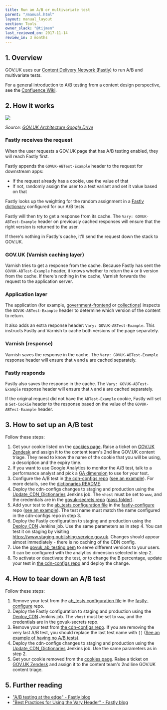 ```yaml
---
title: Run an A/B or multivariate test
parent: "/manual.html"
layout: manual_layout
section: Tools
owner_slack: "@tijmen"
last_reviewed_on: 2017-11-14
review_in: 3 months
---
```


## 1. Overview

GOV.UK uses our [Content Delivery Network (Fastly)][cdn] to run A/B and multivariate tests.

For a general introduction to A/B testing from a content design perspective, see the [Confluence Wiki](https://bit.ly/AB-testing-GOVUK).

[cdn]: https://docs.publishing.service.gov.uk/manual/cdn.html

## 2. How it works

![](https://docs.google.com/drawings/d/e/2PACX-1vR67bcDfNDaa4buyKGKQev0xUsjcD9RzjNCjWGhr0HJtXRmSNaltPJotXjwmKUmZj0ZH_B2xAymEYbV/pub?w=1330&h=517)

_Source: [GOV.UK Architecture Google Drive](https://docs.google.com/drawings/d/1rx4brKZBzj-9q3evkiUw2MbqwqTYWkc0Lku6u3cLXqU/edit)_

### Fastly receives the request

When the user requests a GOV.UK page that has A/B testing enabled, they will reach Fastly first.

Fastly appends the `GOVUK-ABTest-Example` header to the request for downstream apps:

- If the request already has a cookie, use the value of that
- If not, randomly assign the user to a test variant and set it value based on that

Fastly looks up the weighting for the random assignment in a [Fastly dictionary][dicts] configured for our A/B tests.

Fastly will then try to get a response from its cache. The `Vary: GOVUK-ABTest-Example` header on previously cached responses will ensure that the right version is returned to the user.

If there's nothing in Fastly's cache, it'll send the request down the stack to GOV.UK.

[dicts]: https://docs.fastly.com/guides/edge-dictionaries/

### GOV.UK (Varnish caching layer)

Varnish tries to get a response from the cache. Because Fastly has sent the `GOVUK-ABTest-Example` header, it knows whether to return the `A` or `B` version from the cache. If there's nothing in the cache, Varnish forwards the request to the application server.

### Application layer

The application (for example, [government-frontend](/apps/government-frontend.html) or [collections](/apps/collections.html)) inspects the `GOVUK-ABTest-Example` header to determine which version of the content to return.

It also adds an extra response header: `Vary: GOVUK-ABTest-Example`. This instructs Fastly and Varnish to cache both versions of the page separately.

### Varnish (response)

Varnish saves the response in the cache. The `Vary: GOVUK-ABTest-Example` response header will ensure that `A` and `B` are cached separately.

### Fastly responds

Fastly also saves the response in the cache. The `Vary: GOVUK-ABTest-Example` response header will ensure that `A` and `B` are cached separately.

If the original request did not have the `ABTest-Example` cookie, Fastly will set a `Set-Cookie` header to the response based on the value of the `GOVUK-ABTest-Example` header.

## 3. How to set up an A/B test

Follow these steps:

1. Get your cookie listed on the [cookies page](https://www.gov.uk/help/cookies). Raise a ticket on [GOV.UK Zendesk](https://govuk.zendesk.com) and assign it to the content team's 2nd line GOV.UK content triage. They need to know the name of the cookie that you will be using, a description and the expiry time.
2. If you want to use Google Analytics to monitor the A/B test, talk to a performance analyst and pick a [GA dimension][analytics-dimensions] to use for your test.
3. Configure the A/B test in [the cdn-configs repo][cdn-configs] ([see an example][dictionary-config-example]). For more details, see the [dictionaries README][dictionaries-readme].
4. Deploy the cdn-configs changes to staging and production using the [Update_CDN_Dictionaries][update-cdn-dictionaries] Jenkins job. The `vhost` must be set to `www`, and the credentials are in the [govuk-secrets repo][govuk-secrets] ([pass folder][pass-folder]).
5. Add your test to the [ab_tests configuration file][configuration-file] in the [fastly-configure][fastly-configure] repo ([see an example][fastly-configure-example]). The test name must match the name configured in the cdn-configs repo in step 3.
6. Deploy the Fastly configuration to staging and production using the [Deploy_CDN][deploy-cdn] Jenkins job. Use the same parameters as in step 4. You can test it on staging by visiting <https://www.staging.publishing.service.gov.uk>. Changes should appear almost immediately - there is no caching of the CDN config.
7. Use the [govuk_ab_testing gem][govuk_ab_testing] to serve different versions to your users. It can be configured with the analytics dimension selected in step 2.
8. To activate or deactivate the test, or to change the B percentage, update your test in [the cdn-configs repo][cdn-configs] and deploy the change.

[govuk-secrets]: https://github.com/alphagov/govuk-secrets

## 4. How to tear down an A/B test

Follow these steps:

1. Remove your test from the [ab_tests configuration file][configuration-file] in the [fastly-configure][fastly-configure] repo.
2. Deploy the Fastly configuration to staging and production using the [Deploy_CDN][deploy-cdn] Jenkins job. The `vhost` must be set to `www`, and the credentials are in the govuk-secrets repo.
3. Remove your test from [the cdn-configs repo][cdn-configs]. If you are removing the very last A/B test, you should replace the last test name with `[]` ([See an example of having no A/B tests][dictionary-removal-example]).
4. Deploy the cdn-configs changes to staging and production using the [Update_CDN_Dictionaries][update-cdn-dictionaries] Jenkins job. Use the same parameters as in step 2.
5. Get your cookie removed from the [cookies page](https://www.gov.uk/help/cookies). Raise a ticket on [GOV.UK Zendesk](https://govuk.zendesk.com) and assign it to the content team's 2nd line GOV.UK content triage.

[analytics-dimensions]: https://gov-uk.atlassian.net/wiki/display/GOVUK/Analytics+on+GOV.UK
[cdn-configs]: https://github.com/alphagov/cdn-configs
[dictionaries-readme]: https://github.com/alphagov/cdn-configs/blob/master/fastly/dictionaries/README.md
[dictionary-config-example]: https://github.com/alphagov/cdn-configs/commit/ba3ec923c0bb5bdf17bdaf02419ff4e049516fda
[govuk_ab_testing]: https://github.com/alphagov/govuk_ab_testing
[configuration-file]: https://github.com/alphagov/fastly-configure/blob/master/ab_tests/ab_tests.yaml
[fastly-configure]: https://github.com/alphagov/fastly-configure
[fastly-configure-example]: https://github.com/alphagov/fastly-configure/pull/29/files
[dictionary-removal-example]: https://github.com/alphagov/cdn-configs/commit/1e98e41ef87091e6fab6881a6acfac51b046875a
[update-cdn-dictionaries]: https://deploy.publishing.service.gov.uk/job/Update_CDN_Dictionaries/
[deploy-cdn]: https://deploy.publishing.service.gov.uk/job/Deploy_CDN/

## 5. Further reading

- ["A/B testing at the edge" - Fastly blog](https://www.fastly.com/blog/ab-testing-edge)
- ["Best Practices for Using the Vary Header" - Fastly blog](https://www.fastly.com/blog/best-practices-for-using-the-vary-header)

[fastly]: https://www.fastly.com/
[pass-folder]: https://github.com/alphagov/govuk-secrets/tree/master/pass
